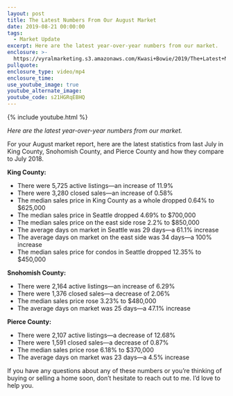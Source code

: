 ```yaml
---
layout: post
title: The Latest Numbers From Our August Market
date: 2019-08-21 00:00:00
tags:
  - Market Update
excerpt: Here are the latest year-over-year numbers from our market.
enclosure: >-
  https://vyralmarketing.s3.amazonaws.com/Kwasi+Bowie/2019/The+Latest+Numbers+From+Our+August+Market.mp4
pullquote:
enclosure_type: video/mp4
enclosure_time:
use_youtube_image: true
youtube_alternate_image:
youtube_code: s21HGRqEBHQ
---
```


{% include youtube.html %}

*Here are the latest year-over-year numbers from our market.*

For your August market report, here are the latest statistics from last July in King County, Snohomish County, and Pierce County and how they compare to July 2018.

**King County:**

* There were 5,725 active listings—an increase of 11.9%
* There were 3,280 closed sales—an increase of 0.58%
* The median sales price in King County as a whole dropped 0.64% to $625,000
* The median sales price in Seattle dropped 4.69% to $700,000
* The median sales price on the east side rose 2.2% to $850,000
* The average days on market in Seattle was 29 days—a 61.1% increase
* The average days on market on the east side was 34 days—a 100% increase
* The median sales price for condos in Seattle dropped 12.35% to $450,000

**Snohomish County:**

* There were 2,164 active listings—an increase of 6.29%
* There were 1,376 closed sales—a decrease of 2.06%
* The median sales price rose 3.23% to $480,000
* The average days on market was 25 days—a 47.1% increase

**Pierce County:**

* There were 2,107 active listings—a decrease of 12.68%
* There were 1,591 closed sales—a decrease of 0.87%
* The median sales price rose 6.18% to $370,000
* The average days on market was 23 days—a 4.5% increase

If you have any questions about any of these numbers or you’re thinking of buying or selling a home soon, don’t hesitate to reach out to me. I’d love to help you.
